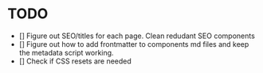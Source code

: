 # TODO

- [] Figure out SEO/titles for each page. Clean redudant SEO components
- [] Figure out how to add frontmatter to components md files and keep the metadata script working.
- [] Check if CSS resets are needed
